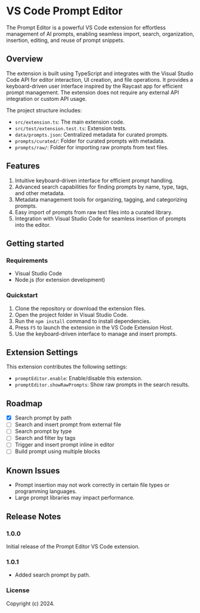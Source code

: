 # VS Code Prompt Editor

The Prompt Editor is a powerful VS Code extension for effortless management of AI prompts, enabling seamless import, search, organization, insertion, editing, and reuse of prompt snippets.

## Overview

The extension is built using TypeScript and integrates with the Visual Studio Code API for editor interaction, UI creation, and file operations. It provides a keyboard-driven user interface inspired by the Raycast app for efficient prompt management. The extension does not require any external API integration or custom API usage.

The project structure includes:

- `src/extension.ts`: The main extension code.
- `src/test/extension.test.ts`: Extension tests.
- `data/prompts.json`: Centralized metadata for curated prompts.
- `prompts/curated/`: Folder for curated prompts with metadata.
- `prompts/raw/`: Folder for importing raw prompts from text files.

## Features

1. Intuitive keyboard-driven interface for efficient prompt handling.
2. Advanced search capabilities for finding prompts by name, type, tags, and other metadata.
3. Metadata management tools for organizing, tagging, and categorizing prompts.
4. Easy import of prompts from raw text files into a curated library.
5. Integration with Visual Studio Code for seamless insertion of prompts into the editor.

## Getting started

### Requirements

- Visual Studio Code
- Node.js (for extension development)

### Quickstart

1. Clone the repository or download the extension files.
2. Open the project folder in Visual Studio Code.
3. Run the `npm install` command to install dependencies.
4. Press `F5` to launch the extension in the VS Code Extension Host.
5. Use the keyboard-driven interface to manage and insert prompts.

## Extension Settings

This extension contributes the following settings:

- `promptEditor.enable`: Enable/disable this extension.
- `promptEditor.showRawPrompts`: Show raw prompts in the search results.

## Roadmap

- [x] Search prompt by path
- [ ] Search and insert prompt from external file
- [ ] Search prompt by type
- [ ] Search and filter by tags
- [ ] Trigger and insert prompt inline in editor
- [ ] Build prompt using multiple blocks

## Known Issues

- Prompt insertion may not work correctly in certain file types or programming languages.
- Large prompt libraries may impact performance.

## Release Notes

### 1.0.0

Initial release of the Prompt Editor VS Code extension.

### 1.0.1

- Added search prompt by path.

### License

Copyright (c) 2024.
